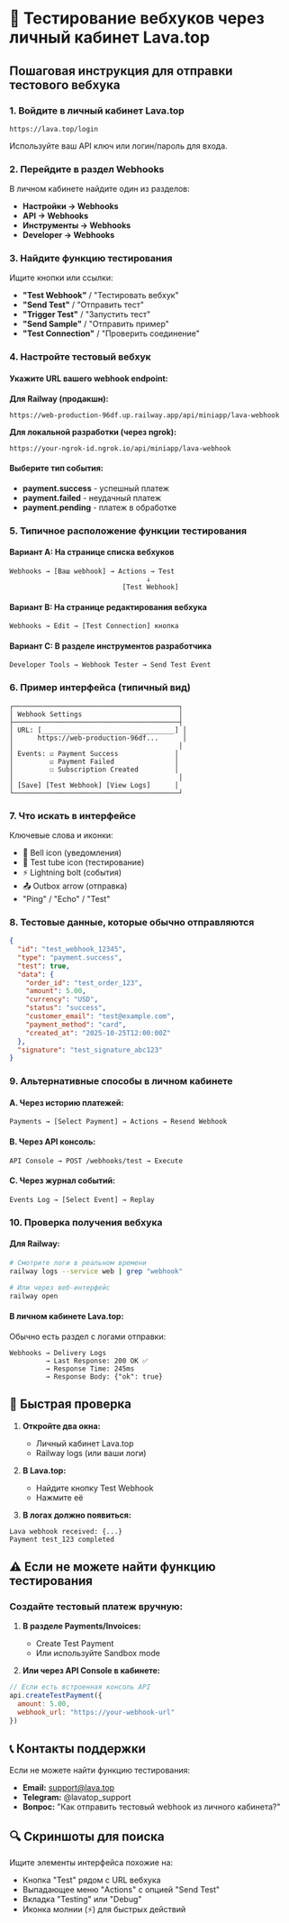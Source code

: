# 🔔 Тестирование вебхуков через личный кабинет Lava.top

## Пошаговая инструкция для отправки тестового вебхука

### 1. Войдите в личный кабинет Lava.top

```
https://lava.top/login
```

Используйте ваш API ключ или логин/пароль для входа.

### 2. Перейдите в раздел Webhooks

В личном кабинете найдите один из разделов:
- **Настройки → Webhooks**
- **API → Webhooks**
- **Инструменты → Webhooks**
- **Developer → Webhooks**

### 3. Найдите функцию тестирования

Ищите кнопки или ссылки:
- **"Test Webhook"** / "Тестировать вебхук"
- **"Send Test"** / "Отправить тест"
- **"Trigger Test"** / "Запустить тест"
- **"Send Sample"** / "Отправить пример"
- **"Test Connection"** / "Проверить соединение"

### 4. Настройте тестовый вебхук

#### Укажите URL вашего webhook endpoint:

**Для Railway (продакшн):**
```
https://web-production-96df.up.railway.app/api/miniapp/lava-webhook
```

**Для локальной разработки (через ngrok):**
```
https://your-ngrok-id.ngrok.io/api/miniapp/lava-webhook
```

#### Выберите тип события:
- **payment.success** - успешный платеж
- **payment.failed** - неудачный платеж
- **payment.pending** - платеж в обработке

### 5. Типичное расположение функции тестирования

#### Вариант A: На странице списка вебхуков
```
Webhooks → [Ваш webhook] → Actions → Test
                                  ↓
                            [Test Webhook]
```

#### Вариант B: На странице редактирования вебхука
```
Webhooks → Edit → [Test Connection] кнопка
```

#### Вариант C: В разделе инструментов разработчика
```
Developer Tools → Webhook Tester → Send Test Event
```

### 6. Пример интерфейса (типичный вид)

```
┌─────────────────────────────────────────┐
│ Webhook Settings                        │
├─────────────────────────────────────────┤
│ URL: [_________________________________] │
│      https://web-production-96df...      │
│                                         │
│ Events: ☑ Payment Success              │
│         ☑ Payment Failed               │
│         ☐ Subscription Created         │
│                                         │
│ [Save] [Test Webhook] [View Logs]      │
└─────────────────────────────────────────┘
```

### 7. Что искать в интерфейсе

Ключевые слова и иконки:
- 🔔 Bell icon (уведомления)
- 🧪 Test tube icon (тестирование)
- ⚡ Lightning bolt (события)
- 📤 Outbox arrow (отправка)
- "Ping" / "Echo" / "Test"

### 8. Тестовые данные, которые обычно отправляются

```json
{
  "id": "test_webhook_12345",
  "type": "payment.success",
  "test": true,
  "data": {
    "order_id": "test_order_123",
    "amount": 5.00,
    "currency": "USD",
    "status": "success",
    "customer_email": "test@example.com",
    "payment_method": "card",
    "created_at": "2025-10-25T12:00:00Z"
  },
  "signature": "test_signature_abc123"
}
```

### 9. Альтернативные способы в личном кабинете

#### A. Через историю платежей:
```
Payments → [Select Payment] → Actions → Resend Webhook
```

#### B. Через API консоль:
```
API Console → POST /webhooks/test → Execute
```

#### C. Через журнал событий:
```
Events Log → [Select Event] → Replay
```

### 10. Проверка получения вебхука

#### Для Railway:
```bash
# Смотрите логи в реальном времени
railway logs --service web | grep "webhook"

# Или через веб-интерфейс
railway open
```

#### В личном кабинете Lava.top:
Обычно есть раздел с логами отправки:
```
Webhooks → Delivery Logs
         → Last Response: 200 OK ✅
         → Response Time: 245ms
         → Response Body: {"ok": true}
```

## 🎯 Быстрая проверка

1. **Откройте два окна:**
   - Личный кабинет Lava.top
   - Railway logs (или ваши логи)

2. **В Lava.top:**
   - Найдите кнопку Test Webhook
   - Нажмите её

3. **В логах должно появиться:**
```
Lava webhook received: {...}
Payment test_123 completed
```

## ⚠️ Если не можете найти функцию тестирования

### Создайте тестовый платеж вручную:

1. **В разделе Payments/Invoices:**
   - Create Test Payment
   - Или используйте Sandbox mode

2. **Или через API Console в кабинете:**
```javascript
// Если есть встроенная консоль API
api.createTestPayment({
  amount: 5.00,
  webhook_url: "https://your-webhook-url"
})
```

## 📞 Контакты поддержки

Если не можете найти функцию тестирования:
- **Email:** support@lava.top
- **Telegram:** @lavatop_support
- **Вопрос:** "Как отправить тестовый webhook из личного кабинета?"

## 🔍 Скриншоты для поиска

Ищите элементы интерфейса похожие на:
- Кнопка "Test" рядом с URL вебхука
- Выпадающее меню "Actions" с опцией "Send Test"
- Вкладка "Testing" или "Debug"
- Иконка молнии (⚡) для быстрых действий